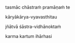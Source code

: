 tasmāc chāstraṁ pramāṇaṁ te

kāryākārya-vyavasthitau

jñātvā śāstra-vidhānoktaṁ

karma kartum ihārhasi
